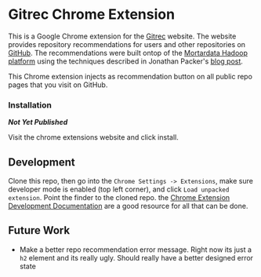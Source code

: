 # Gitrec Chrome Extension

This is a Google Chrome extension for the [Gitrec](http://gitrec.mortardata.com/) website. The website provides repository recommendations for users and other repositories on [GitHub](https://github.com/). The recommendations were built ontop of the [Mortardata Hadoop platform](http://mortardata.com/) using the techniques described in Jonathan Packer's [blog post](http://blog.mortardata.com/post/53294300530/gitrec-your-personalized-github-repo-recommender).

This Chrome extension injects as recommendation button on all public repo pages that you visit on GitHub.  

### Installation

***Not Yet Published***

Visit the chrome extensions website and click install.

## Development

Clone this repo, then go into the `Chrome Settings -> Extensions`, make sure developer mode is enabled (top left corner), and click `Load unpacked extension`. Point the finder to the cloned repo. the [Chrome Extension Development Documentation](http://developer.chrome.com/extensions/index.html) are a good resource for all that can be done.

## Future Work

- Make a better repo recommendation error message. Right now its just a `h2` element and its really ugly. Should really have a better designed error state
